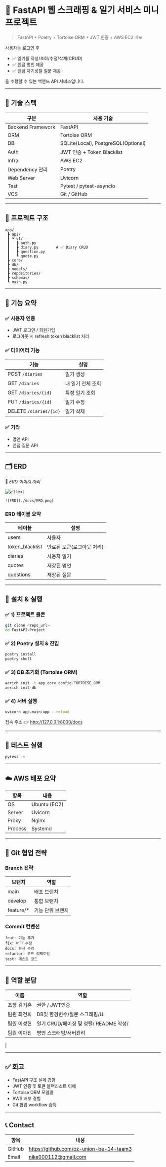 # 📌 FastAPI 웹 스크래핑 & 일기 서비스 미니 프로젝트

> FastAPI + Poetry + Tortoise ORM + JWT 인증 + AWS EC2 배포

사용자는 로그인 후  
- ✅ 일기를 작성/조회/수정/삭제(CRUD)
- ✅ 랜덤 명언 제공
- ✅ 랜덤 자기성찰 질문 제공

을 수행할 수 있는 백엔드 API 서비스입니다.

---

## 🚀 기술 스택

| 구분 | 사용 기술 |
|------|-----------|
| Backend Framework | FastAPI |
| ORM | Tortoise ORM |
| DB | SQLite(Local), PostgreSQL(Optional) |
| Auth | JWT 인증 + Token Blacklist |
| Infra | AWS EC2 |
| Dependency 관리 | Poetry |
| Web Server | Uvicorn |
| Test | Pytest / pytest-asyncio |
| VCS | Git / GitHub |

---

## 📂 프로젝트 구조

```
app/
 ┣ api/
 ┃ ┗ v1/
 ┃   ┣ auth.py
 ┃   ┣ diary.py        # ✅ Diary CRUD
 ┃   ┣ question.py
 ┃   ┗ quote.py
 ┣ core/
 ┣ db/
 ┣ models/
 ┣ repositories/
 ┣ schemas/
 ┗ main.py
```

---

## 🧠 기능 요약

### ✅ 사용자 인증
- JWT 로그인 / 회원가입
- 로그아웃 시 refresh token blacklist 처리

### ✅ 다이어리 기능
| 기능 | 설명 |
|------|------|
| POST `/diaries` | 일기 생성 |
| GET `/diaries` | 내 일기 전체 조회 |
| GET `/diaries/{id}` | 특정 일기 조회 |
| PUT `/diaries/{id}` | 일기 수정 |
| DELETE `/diaries/{id}` | 일기 삭제 |

### ✅ 기타
- 명언 API
- 랜덤 질문 API

---

## 🗂 ERD

📎 *ERD 이미지 자리*

![alt text](image-1.png)

```
![ERD](./docs/ERD.png)
```

### ERD 테이블 요약

| 테이블 | 설명 |
|--------|------|
| users | 사용자 |
| token_blacklist | 만료된 토큰(로그아웃 처리) |
| diaries | 사용자 일기 |
| quotes | 저장된 명언 |
| questions | 저장된 질문 |

---

## 🔧 설치 & 실행

### ✅ 1) 프로젝트 클론

```bash
git clone <repo_url>
cd FastAPI-Project
```

### ✅ 2) Poetry 설치 & 진입

```bash
poetry install
poetry shell
```

### ✅ 3) DB 초기화 (Tortoise ORM)

```bash
aerich init -t app.core.config.TORTOISE_ORM
aerich init-db
```

### ✅ 4) 서버 실행

```bash
uvicorn app.main:app --reload
```

접속 주소 👉 http://127.0.0.1:8000/docs

---

## 🧪 테스트 실행

```bash
pytest -v
```

---

## ☁️ AWS 배포 요약

| 항목 | 내용 |
|------|------|
OS | Ubuntu (EC2) |
Server | Uvicorn |
Proxy | Nginx |
Process | Systemd |

---

## 🤝 Git 협업 전략

### Branch 전략

| 브랜치 | 역할 |
|--------|------|
| main | 배포 브랜치 |
| develop | 통합 브랜치 |
| feature/* | 기능 단위 브랜치 |

### Commit 컨벤션

```
feat: 기능 추가
fix: 버그 수정
docs: 문서 수정
refactor: 코드 리팩토링
test: 테스트 코드
```

---

## 👥 역할 분담

| 이름 | 역할 |
|------|------|
| 조장 김기훈 | 권한 / JWT인증 |
| 팀원 최건희 | DB및 환경변수/질문 스크래핑/UI |
| 팀원 이성현 | 일기 CRUD/페이징 및 정렬/ README 작성/ |
| 팀원 이아진 | 명언 스크래핑/서버관리
|  

---

## ✅ 회고

- FastAPI 구조 설계 경험
- JWT 인증 및 토큰 블랙리스트 이해
- Tortoise ORM 모델링
- AWS 배포 경험
- Git 협업 workflow 습득

---

## 📞 Contact

| 항목 | 내용 |
|------|------|
GitHub | https://github.com/oz-union-be-14-team3
Email | nike000112@gmail.com
